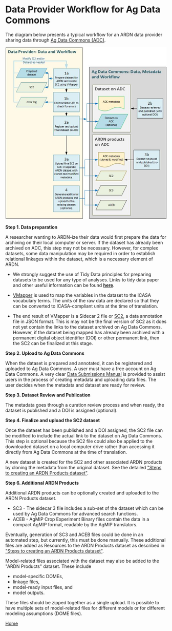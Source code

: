# Data Provider Workflow for Ag Data Commons

The diagram below presents a typical workflow for an ARDN data provider sharing data through [Ag Data Commons (ADC)](https://data.nal.usda.gov/).


![image](https://raw.githubusercontent.com/agmip/ARDN/master/docs/images/DataProviderWorkflow_v6.jpg)

**Step 1. Data preparation**

A researcher wanting to ARDN-ize their data would first prepare the data for archiving on their local computer or server. If the dataset has already been archived on ADC, this step may not be necessary. However, for complex datasets, some data manipulation may be required in order to establish relational linkages within the dataset, which is a necessary element of ARDN.

- We strongly suggest the use of Tidy Data principles for preparing datasets to be used for any type of analyses. Links to tidy data paper and other useful information can be found **[here](TidyData.md)**. 

- [VMapper](VMapper.md) is used to map the variables in the dataset to the ICASA vocabulary terms. The units of the raw data are declared so that they can be converted to ICASA-compliant units at the time of translation.

- The end result of VMapper is a Sidecar 2 file or [SC2](Annotation_SC2.md), a data annotation file in JSON format. This is may not be the final version of SC2 as it does not yet contain the links to the dataset archived on Ag Data Commons. However, if the dataset being mapped has already been archived with a permanent digital object identifier (DOI) or other permanent link, then the SC2 can be finalized at this stage. 

**Step 2. Upload to Ag Data Commons**

When the dataset is prepared and annotated, it can be registered and uploaded to Ag Data Commons. A user must have a free account on Ag Data Commons. A very clear [Data Submissions Manual](https://data.nal.usda.gov/ag-data-commons-data-submission-manual) is provided to assist users in the process of creating metadata and uploading data files. The user decides when the metadata and dataset are ready for review.

**Step 3. Dataset Review and Publication**

The metadata goes through a curation review process and when ready, the dataset is published and a DOI is assigned (optional).

**Step 4. Finalize and upload the SC2 dataset**

Once the dataset has been published and a DOI assigned, the SC2 file can be modified to include the actual link to the dataset on Ag Data Commons. This step is optional because the SC2 file could also be applied to the downloaded dataset on a local computer drive rather than accessing it directly from Ag Data Commons at the time of translation.

A new dataset is created for the SC2 and other associated ARDN products by cloning the metadata from the original dataset. See the detailed ["Steps to creating an ARDN Products dataset"](ARDN_products.md).

**Step 6. Additional ARDN Products**

Additional ARDN products can be optionally created and uploaded to the ARDN Products dataset. 
- SC3 - The sidecar 3 file includes a sub-set of the dataset which can be used by Ag Data Commons for advanced search functions.
- ACEB - AgMIP Crop Experiment Binary files contain the data in a compact AgMIP format, readable by the AgMIP translators. 

Eventually, generation of SC3 and ACEB files could be done in an automated step, but currently, this must be done manually. These additional files are added as Resources to the ARDN Products dataset as described in ["Steps to creating an ARDN Products dataset"](ARDN_products.md).

Model-related files associated with the dataset may also be added to the "ARDN Products" dataset. These include 
- model-specific DOMEs, 
- linkage files, 
- model-ready input files, and 
- model outputs. 

These files should be zipped together as a single upload. It is possible to have multiple sets of model-related files for different models or for different modeling assumptions (DOME files).


[Home](index.md)
